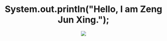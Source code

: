 <div align="center"><h1>System.out.println("Hello, I am Zeng Jun Xing.");</h1></div>

<div align="center"> <img src="https://metrics.lecoq.io/JunXing-Tech?template=classic&config.timezone=Asia%2FHuNan"> </div>

<!--
**JunXing-Tech/JunXing-Tech** is a ✨ _special_ ✨ repository because its `README.md` (this file) appears on your GitHub profile.

Here are some ideas to get you started:

- 🔭 I’m currently working on ...
- 🌱 I’m currently learning ...
- 👯 I’m looking to collaborate on ...
- 🤔 I’m looking for help with ...
- 💬 Ask me about ...
- 📫 How to reach me: ...
- 😄 Pronouns: ...
- ⚡ Fun fact: ...
-->
